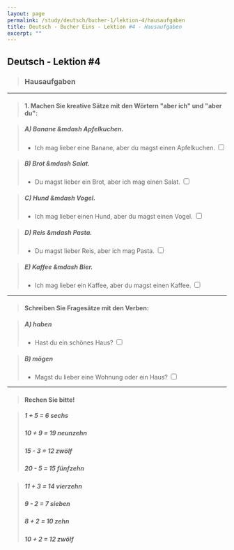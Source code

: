 ```yaml
---
layout: page
permalink: /study/deutsch/bucher-1/lektion-4/hausaufgaben
title: Deutsch - Bucher Eins - Lektion #4 - Hausaufgaben
excerpt: ""
---
```


## Deutsch - Lektion #4

> ### **Hausaufgaben**

---

> #### 1. Machen Sie kreative Sätze mit den Wörtern "aber ich" und "aber du":

> ##### A) Banane &mdash Apfelkuchen.
> - Ich mag lieber eine Banane, aber du magst einen Apfelkuchen. <input type="checkbox" />

> ##### B) Brot &mdash Salat.
> - Du magst lieber ein Brot, aber ich mag einen Salat. <input type="checkbox" />

> ##### C) Hund &mdash Vogel.
> - Ich mag lieber einen Hund, aber du magst einen Vogel. <input type="checkbox" />

> ##### D) Reis &mdash Pasta.
> - Du magst lieber Reis, aber ich mag Pasta. <input type="checkbox" />

> ##### E) Kaffee &mdash Bier.
> - Ich mag lieber ein Kaffee, aber du magst einen Kaffee. <input type="checkbox" />

---

> #### Schreiben Sie Fragesätze mit den Verben:

> ##### A) haben
> - Hast du ein schönes Haus? <input type="checkbox" />

> ##### B) mögen
> - Magst du lieber eine Wohnung oder ein Haus? <input type="checkbox" />

---

> #### Rechen Sie bitte!

> ##### 1 + 5 = 6 sechs
> ##### 10 + 9 = 19 neunzehn
> ##### 15 - 3 = 12 zwölf
> ##### 20 - 5 = 15 fünfzehn

> ##### 11 + 3 = 14 vierzehn
> ##### 9 - 2 = 7 sieben
> ##### 8 + 2 = 10 zehn
> ##### 10 + 2 = 12 zwölf